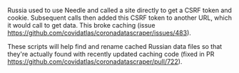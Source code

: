 Russia used to use Needle and called a site directly to get a CSRF
token and cookie.  Subsequent calls then added this CSRF token to
another URL, which it would call to get data.  This broke caching
(issue https://github.com/covidatlas/coronadatascraper/issues/483).

These scripts will help find and rename cached Russian data files so
that they're actually found with recently updated caching code (fixed in PR https://github.com/covidatlas/coronadatascraper/pull/722).